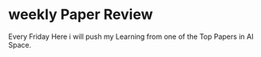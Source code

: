 # weekly Paper Review
Every Friday Here i will push my Learning from one of the Top Papers in AI Space.
